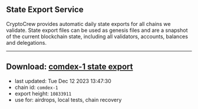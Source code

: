 ## State Export Service
CryptoCrew provides automatic daily state exports for all chains we validate. State export files can be used as genesis files and are a snapshot of the current blockchain state, including all validators, accounts, balances and delegations.

---
**Download: [comdex-1 state export](https://dl.ccvalidators.com/SERVICE/comdex/comdex-1_export_10833911.json)**
---

- last updated: Tue Dec 12 2023 13:47:30
- chain id: `comdex-1`
- export height: `10833911`
- use for: airdrops, local tests, chain recovery
